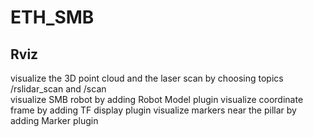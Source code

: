 # ETH_SMB
## Rviz
visualize the 3D point cloud and the laser scan by choosing topics /rslidar_scan and /scan <br>
visualize SMB robot by adding Robot Model plugin
visualize coordinate frame by adding TF display plugin
visualize markers near the pillar by adding Marker plugin
